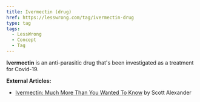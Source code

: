 ```yaml
---
title: Ivermectin (drug)
href: https://lesswrong.com/tag/ivermectin-drug
type: tag
tags:
  - LessWrong
  - Concept
  - Tag
---
```


**Ivermectin** is an anti-parasitic drug that's been investigated as a treatment for Covid-19.

**External Articles:**

*   [Ivermectin: Much More Than You Wanted To Know](https://astralcodexten.substack.com/p/ivermectin-much-more-than-you-wanted) by Scott Alexander